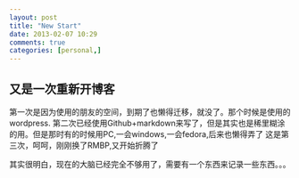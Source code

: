 ```yaml
---
layout: post
title: "New Start"
date: 2013-02-07 10:29
comments: true
categories: [personal,]
---
```


## 又是一次重新开博客
第一次是因为使用的朋友的空间，到期了也懒得迁移，就没了。那个时候是使用的wordpress.
第二次已经使用Github+markdown来写了，但是其实也是稀里糊涂的用。但是那时有的时候用PC,一会windows,一会fedora,后来也懒得弄了
这是第三次，呵呵，刚刚换了RMBP,又开始折腾了

其实很明白，现在的大脑已经完全不够用了，需要有一个东西来记录一些东西。。。
